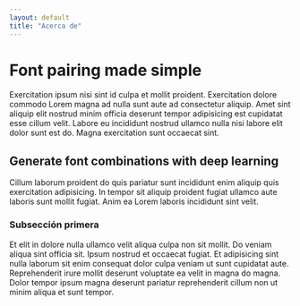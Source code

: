 ```yaml
---
layout: default
title: "Acerca de"
---
```


# Font pairing made simple

Exercitation ipsum nisi sint id culpa et mollit proident. Exercitation dolore commodo Lorem magna ad nulla sunt aute ad consectetur aliquip. Amet sint aliquip elit nostrud minim officia deserunt tempor adipisicing est cupidatat esse cillum velit. Labore eu incididunt nostrud ullamco nulla nisi labore elit dolor sunt est do. Magna exercitation sunt occaecat sint.

## Generate font combinations with deep learning

Cillum laborum proident do quis pariatur sunt incididunt enim aliquip quis exercitation adipisicing. In tempor sit aliquip proident fugiat ullamco aute laboris sunt mollit fugiat. Anim ea Lorem laboris incididunt sint velit.

### Subsección primera

Et elit in dolore nulla ullamco velit aliqua culpa non sit mollit. Do veniam aliqua sint officia sit. Ipsum nostrud et occaecat fugiat. Et adipisicing sint nulla laborum sit enim consequat dolor culpa veniam ut sunt cupidatat aute. Reprehenderit irure mollit deserunt voluptate ea velit in magna do magna. Dolor tempor ipsum magna deserunt pariatur reprehenderit cillum non ut minim aliqua et sunt tempor.
